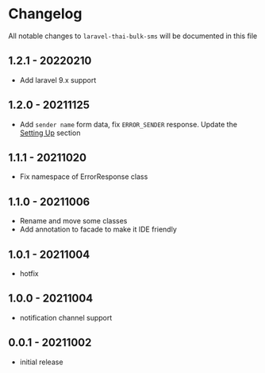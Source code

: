 # Changelog
All notable changes to `laravel-thai-bulk-sms` will be documented in this file

## 1.2.1 - 20220210
- Add laravel 9.x support

## 1.2.0 - 20211125
- Add `sender name` form data, fix `ERROR_SENDER` response. Update the [Setting Up](README.md#setting-up) section

## 1.1.1 - 20211020
- Fix namespace of ErrorResponse class

## 1.1.0 - 20211006
- Rename and move some classes
- Add annotation to facade to make it IDE friendly

## 1.0.1 - 20211004
- hotfix

## 1.0.0 - 20211004
- notification channel support

## 0.0.1 - 20211002
- initial release